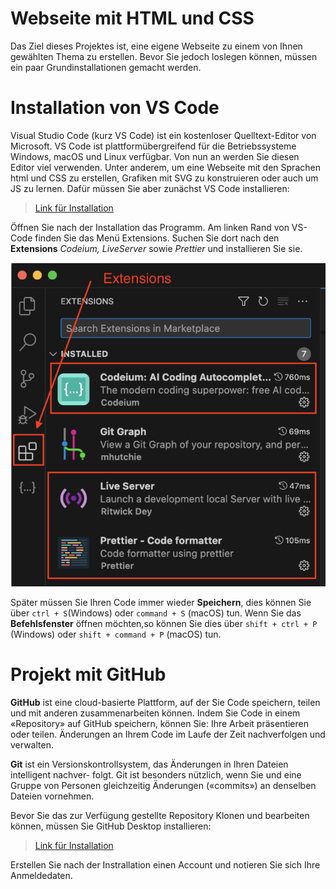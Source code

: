 # Webseite mit HTML und CSS
Das Ziel dieses Projektes ist, eine eigene Webseite zu einem von Ihnen gewählten Thema zu erstellen.
Bevor Sie jedoch loslegen können, müssen ein paar Grundinstallationen gemacht werden.

# Installation von VS Code
Visual Studio Code (kurz VS Code) ist ein kostenloser Quelltext-Editor von Microsoft. VS Code ist plattformübergreifend für die Betriebssysteme Windows, macOS und Linux verfügbar. Von nun an werden Sie diesen Editor viel verwenden. Unter anderem, um eine Webseite mit den Sprachen html und CSS zu erstellen, Grafiken mit SVG zu konstruieren oder auch um JS zu lernen.
Dafür müssen Sie aber zunächst VS Code installieren:

> [Link für Installation](https://code.visualstudio.com)

Öffnen Sie nach der Installation das Programm. Am linken Rand von VS-Code finden Sie das Menü Extensions. Suchen Sie dort nach den **Extensions** *Codeium, LiveServer* sowie *Prettier* und installieren Sie sie.

![](extensions.png)

Später müssen Sie Ihren Code immer wieder **Speichern**, dies können Sie über `ctrl + S`(Windows) oder `command + S` (macOS) tun. Wenn Sie das **Befehlsfenster** öffnen möchten,so können Sie dies über `shift + ctrl + P` (Windows) oder `shift + command + P` (macOS) tun.

# Projekt mit GitHub
**GitHub** ist eine cloud-basierte Plattform, auf der Sie Code speichern, teilen und mit anderen zusammenarbeiten können. Indem Sie Code in einem «Repository» auf GitHub speichern, können Sie: Ihre Arbeit präsentieren oder teilen. Änderungen an Ihrem Code im Laufe der Zeit nachverfolgen und verwalten.

**Git** ist ein Versionskontrollsystem, das Änderungen in Ihren Dateien intelligent nachver- folgt. Git ist besonders nützlich, wenn Sie und eine Gruppe von Personen gleichzeitig Änderungen («commits») an denselben Dateien vornehmen.

Bevor Sie das zur Verfügung gestellte Repository Klonen und bearbeiten können, müssen Sie GitHub Desktop installieren:

> [Link für Installation](https://desktop.github.com/download/)

Erstellen Sie nach der Instrallation einen Account und notieren Sie sich Ihre Anmeldedaten.